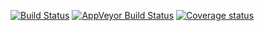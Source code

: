 
<!-- README.md is generated from README.Rmd. Please edit that file -->
[![Build Status](https://travis-ci.org/levisc8/popler.svg?branch=master)](https://travis-ci.org/levisc8/popler) [![AppVeyor Build Status](https://ci.appveyor.com/api/projects/status/github/levisc8/popler?branch=master&svg=true)](https://ci.appveyor.com/project/levisc8/popler) [![Coverage status](https://codecov.io/gh/levisc8/popler/branch/master/graph/badge.svg)](https://codecov.io/github/levisc8/popler?branch=master)
